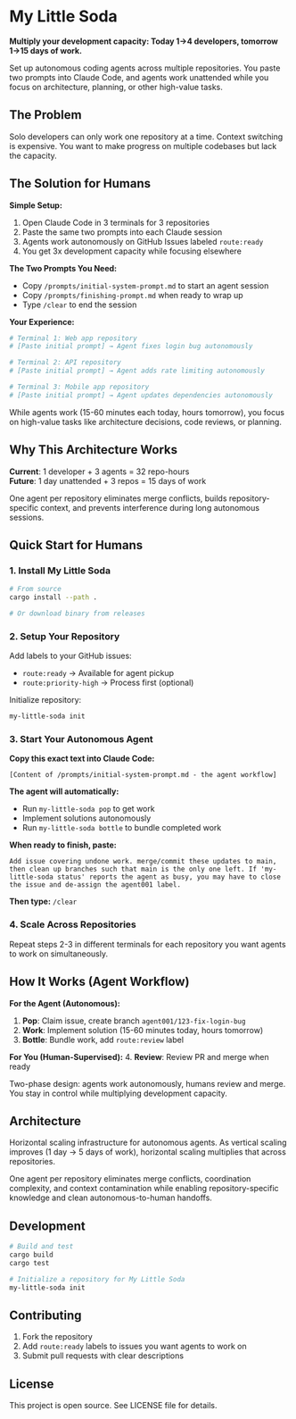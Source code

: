 # My Little Soda

**Multiply your development capacity: Today 1→4 developers, tomorrow 1→15 days of work.**

Set up autonomous coding agents across multiple repositories. You paste two prompts into Claude Code, and agents work unattended while you focus on architecture, planning, or other high-value tasks.

## The Problem

Solo developers can only work one repository at a time. Context switching is expensive. You want to make progress on multiple codebases but lack the capacity.

## The Solution for Humans

**Simple Setup:**
1. Open Claude Code in 3 terminals for 3 repositories
2. Paste the same two prompts into each Claude session
3. Agents work autonomously on GitHub Issues labeled `route:ready`
4. You get 3x development capacity while focusing elsewhere

**The Two Prompts You Need:**
- Copy `/prompts/initial-system-prompt.md` to start an agent session
- Copy `/prompts/finishing-prompt.md` when ready to wrap up
- Type `/clear` to end the session

**Your Experience:**
```bash
# Terminal 1: Web app repository  
# [Paste initial prompt] → Agent fixes login bug autonomously

# Terminal 2: API repository  
# [Paste initial prompt] → Agent adds rate limiting autonomously

# Terminal 3: Mobile app repository
# [Paste initial prompt] → Agent updates dependencies autonomously
```

While agents work (15-60 minutes each today, hours tomorrow), you focus on high-value tasks like architecture decisions, code reviews, or planning.

## Why This Architecture Works

**Current**: 1 developer + 3 agents = 32 repo-hours  
**Future**: 1 day unattended + 3 repos = 15 days of work

One agent per repository eliminates merge conflicts, builds repository-specific context, and prevents interference during long autonomous sessions.

## Quick Start for Humans

### 1. Install My Little Soda
```bash
# From source
cargo install --path .

# Or download binary from releases
```

### 2. Setup Your Repository
Add labels to your GitHub issues:
- `route:ready` → Available for agent pickup
- `route:priority-high` → Process first (optional)

Initialize repository:
```bash
my-little-soda init
```

### 3. Start Your Autonomous Agent

**Copy this exact text into Claude Code:**
```
[Content of /prompts/initial-system-prompt.md - the agent workflow]
```

**The agent will automatically:**
- Run `my-little-soda pop` to get work
- Implement solutions autonomously  
- Run `my-little-soda bottle` to bundle completed work

**When ready to finish, paste:**
```
Add issue covering undone work. merge/commit these updates to main, then clean up branches such that main is the only one left. If 'my-little-soda status' reports the agent as busy, you may have to close the issue and de-assign the agent001 label.
```

**Then type:** `/clear`

### 4. Scale Across Repositories
Repeat steps 2-3 in different terminals for each repository you want agents to work on simultaneously.

## How It Works (Agent Workflow)

**For the Agent (Autonomous):**
1. **Pop**: Claim issue, create branch `agent001/123-fix-login-bug`
2. **Work**: Implement solution (15-60 minutes today, hours tomorrow)
3. **Bottle**: Bundle work, add `route:review` label

**For You (Human-Supervised):**
4. **Review**: Review PR and merge when ready

Two-phase design: agents work autonomously, humans review and merge. You stay in control while multiplying development capacity.

## Architecture

Horizontal scaling infrastructure for autonomous agents. As vertical scaling improves (1 day → 5 days of work), horizontal scaling multiplies that across repositories.

One agent per repository eliminates merge conflicts, coordination complexity, and context contamination while enabling repository-specific knowledge and clean autonomous-to-human handoffs.

## Development

```bash
# Build and test
cargo build
cargo test

# Initialize a repository for My Little Soda
my-little-soda init
```

## Contributing

1. Fork the repository
2. Add `route:ready` labels to issues you want agents to work on
3. Submit pull requests with clear descriptions

## License

This project is open source. See LICENSE file for details.